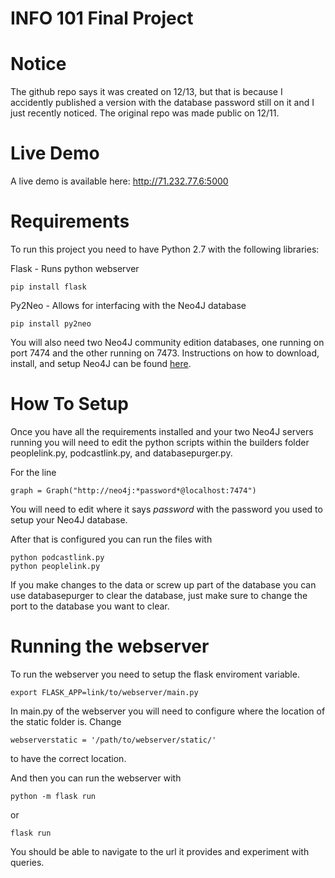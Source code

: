 # INFO 101 Final Project

# Notice
The github repo says it was created on 12/13, but that is because I accidently published a version with the database password still on it and I just recently noticed. The original repo was made public on 12/11.

# Live Demo
A live demo is available here: http://71.232.77.6:5000

# Requirements

To run this project you need to have Python 2.7 with the following libraries:

Flask - Runs python webserver
```
pip install flask
```

Py2Neo - Allows for interfacing with the Neo4J database
```
pip install py2neo
```

You will also need two Neo4J community edition databases, one running on port 7474 and the other running on 7473. Instructions on how to download, install, and setup Neo4J can be found [here](https://neo4j.com).


# How To Setup

Once you have all the requirements installed and your two Neo4J servers running you will need to edit the python scripts within the builders folder peoplelink.py, podcastlink.py, and databasepurger.py.

For the line
```
graph = Graph("http://neo4j:*password*@localhost:7474")
```

You will need to edit where it says *password* with the password you used to setup your Neo4J database.

After that is configured you can run the files with 
```
python podcastlink.py
python peoplelink.py
```

If you make changes to the data or screw up part of the database you can use databasepurger to clear the database, just make sure to change the port to the database you want to clear.

# Running the webserver

To run the webserver you need to setup the flask enviroment variable.
```
export FLASK_APP=link/to/webserver/main.py
```

In main.py of the webserver you will need to configure where the location of the static folder is. Change
```
webserverstatic = '/path/to/webserver/static/'
```
to have the correct location.

And then you can run the webserver with
```
python -m flask run
```
or
```
flask run
```

You should be able to navigate to the url it provides and experiment with queries.
